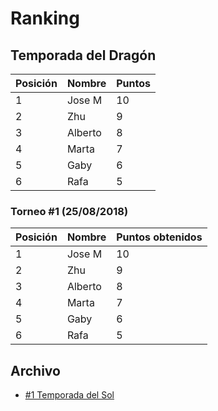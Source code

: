 # Ranking

## Temporada del Dragón

| Posición | Nombre | Puntos |
| ------ | ------ | ------ |
| 1 | Jose M | 10 |
| 2 | Zhu | 9 |
| 3 | Alberto | 8 |
| 4 | Marta | 7 |
| 5 | Gaby | 6 |
| 6 | Rafa | 5 |

### Torneo #1 (25/08/2018)

| Posición | Nombre | Puntos obtenidos |
| -------- | ------ | ---------------- |
| 1 | Jose M | 10 |
| 2 | Zhu | 9 |
| 3 | Alberto | 8 |
| 4 | Marta | 7 |
| 5 | Gaby | 6 |
| 6 | Rafa | 5 |

## Archivo

- [#1 Temporada del Sol](http://buddyfightmlg.opentheflag.com/archive/ranking/temporada-del-sol)
